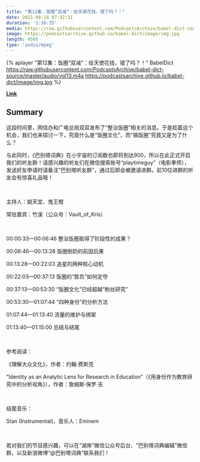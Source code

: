 ```yaml
---
title: "第12集：饭圈“双减”：给天使花钱，错了吗？！"
date: 2021-08-18 07:32:31
duration: '1:16:35'
media: https://raw.githubusercontent.com/PodcastsArchive/babel-dict-source/master/audio/vol13.m4a
image: https://podcastsarchive.github.io/babel-dict/image/img.jpg
length: 4595
type: 'audio/mpeg'
---
```


{% aplayer "第12集：饭圈“双减”：给天使花钱，错了吗？！" BabelDict  https://raw.githubusercontent.com/PodcastsArchive/babel-dict-source/master/audio/vol13.m4a https://podcastsarchive.github.io/babel-dict/image/img.jpg %}

**[Link](https://www.xiaoyuzhoufm.com/episode/611cb99edc0c485d9a0c9241)**

## Summary
<p>这段时间里，网信办和广电总局双双发布了“整治饭圈”相关的消息。于是趁着这个机会，我们也来探讨一下，究竟什么是“饭圈文化”，而“搞饭圈”究竟又是为了什么？</p><p>与此同时，《巴别塔词典》在小宇宙的订阅数也即将到达900，所以在此正式开启我们的听友群！请感兴趣的听友们在微信搜索账号“playtimeguy”（电影拳师），发送好友申请时请备注“巴别塔听友群”，通过后即会被邀请进群。前10位进群的听友会有惊喜礼品哦！</p><p><br /></p><p>主持人：姚天宜、鬼王橙</p><p>常驻嘉宾：竹溪（公众号：Vault_of_Kris）</p><p><br /></p><p>00:00:33—00:06:46 整治饭圈取得了阶段性的成果？&nbsp;</p><p>00:06:46—00:13:28 饭圈倒奶的前因后果</p><p>00:13:28—00:22:03 追星的两种核心动机</p><p>00:22:03—00:37:13 饭圈的“胜负”如何定夺</p><p>00:37:13—00:53:30 “饭圈文化”已经超越“粉丝研究”</p><p>00:53:30—01:07:44 “四种身份”的分析方法</p><p>01:07:44—01:13:40 流量的维护与绑架</p><p>01:13:40—01:15:00 总结与结尾</p><p><br /></p><p>参考阅读：</p><p>《理解大众文化》，作者：约翰·费斯克</p><p>“Identity as an Analytic Lens for Research in Education”（《用身份作为教育研究中的分析视角》），作者：詹姆斯·保罗·吉</p><p><br /></p><p>结尾音乐：</p><p>Stan (Instrumental)，音乐人：Eminem</p><p><br /></p><p>若对我们的节目感兴趣，可以在“湖岸”微信公众号后台、“巴别塔词典编辑”微信群，以及新浪微博“@巴别塔词典”联系我们！</p>
    